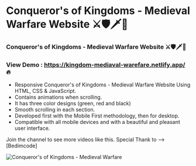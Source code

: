 # Conqueror's of Kingdoms - Medieval Warfare Website ⚔🛡🗡🏹

<!-- ## [Watch it on youtube](https://youtu.be/lgo1CEPZoxg) -->

### Conqueror's of Kingdoms - Medieval Warfare Website ⚔🛡🗡🏹
### View Demo :  https://kingdom-mediaval-warefare.netlify.app/ 🔥 

- Responsive Conqueror's of Kingdoms - Medieval Warfare Website Using HTML, CSS & JavaScript.
- Contains animations when scrolling.
- It has three color designs (green, red and black)
- Smooth scrolling in each section.
- Developed first with the Mobile First methodology, then for desktop.
- Compatible with all mobile devices and with a beautiful and pleasant user interface.

Join the channel to see more videos like this. Special Thank to --> [Bedimcode]

![Conqueror's of Kingdoms - Medieval Warfare](/preview.png) 

<!-- ![Conqueror's of Kingdoms - Medieval Warfare](/preview.png) -->
